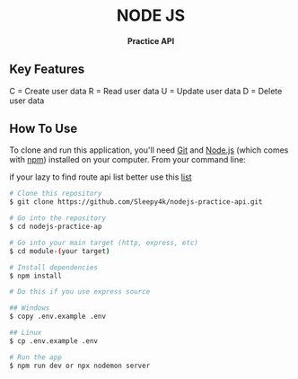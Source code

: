 <h1 align="center">NODE JS</h1>
<h4 align="center">Practice API</h4>

## Key Features

C = Create user data
R = Read user data
U = Update user data
D = Delete user data

## How To Use

To clone and run this application, you'll need [Git](https://git-scm.com) and [Node.js](https://nodejs.org/en/download/) (which comes with [npm](http://npmjs.com)) installed on your computer. From your command line:

if your lazy to find route api list better use this [list](https://github.com/Sleepy4k/nodejs-practice-api/blob/main/postman/KK4-C.json)

```bash
# Clone this repository
$ git clone https://github.com/Sleepy4k/nodejs-practice-api.git

# Go into the repository
$ cd nodejs-practice-ap

# Go into your main target (http, express, etc)
$ cd module-(your target)

# Install dependencies
$ npm install

# Do this if you use express source

## Windows
$ copy .env.example .env

## Linux
$ cp .env.example .env

# Run the app
$ npm run dev or npx nodemon server
```
